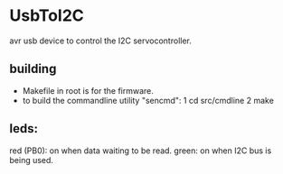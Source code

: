 UsbToI2C
========
avr usb device to control the I2C servocontroller.

building
--------
- Makefile in root is for the firmware. 
- to build the commandline utility "sencmd":
 1 cd src/cmdline
 2 make
 
leds:
-----
red (PB0): on when data waiting to be read.
green: on when I2C bus is being used.


